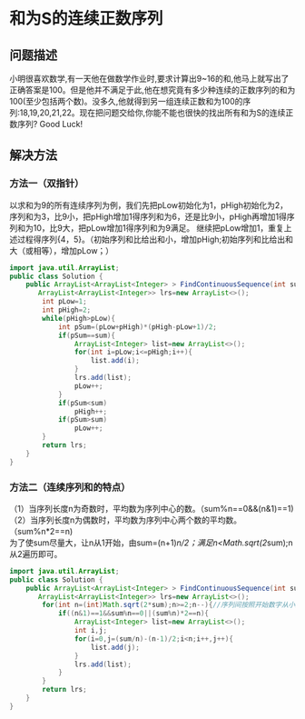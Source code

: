 # 和为S的连续正数序列
## 问题描述
小明很喜欢数学,有一天他在做数学作业时,要求计算出9~16的和,他马上就写出了正确答案是100。但是他并不满足于此,他在想究竟有多少种连续的正数序列的和为100(至少包括两个数)。没多久,他就得到另一组连续正数和为100的序列:18,19,20,21,22。现在把问题交给你,你能不能也很快的找出所有和为S的连续正数序列? Good Luck!
## 解决方法
### 方法一（双指针）
以求和为9的所有连续序列为例，我们先把pLow初始化为1，pHigh初始化为2，序列和为3，比9小，把pHigh增加1得序列和为6，还是比9小，pHigh再增加1得序列和为10，比9大，把pLow增加1得序列和为9满足。
继续把pLow增加1，重复上述过程得序列{4，5}。（初始序列和比给出和小，增加pHigh;初始序列和比给出和大（或相等），增加pLow；）
```java
import java.util.ArrayList;
public class Solution {
    public ArrayList<ArrayList<Integer> > FindContinuousSequence(int sum) {
       ArrayList<ArrayList<Integer>> lrs=new ArrayList<>();
        int pLow=1;
        int pHigh=2;
        while(pHigh>pLow){
            int pSum=(pLow+pHigh)*(pHigh-pLow+1)/2;
            if(pSum==sum){
                ArrayList<Integer> list=new ArrayList<>();
                for(int i=pLow;i<=pHigh;i++){
                    list.add(i);
                }
                lrs.add(list);
                pLow++;
            }
            if(pSum<sum)
                pHigh++;
            if(pSum>sum)
                pLow++;
        }
        return lrs;
    }
}
```
### 方法二（连续序列和的特点）
（1）当序列长度n为奇数时，平均数为序列中心的数。（sum%n==0&&(n&1)==1)<br>
（2）当序列长度n为偶数时，平均数为序列中心两个数的平均数。（sum%n*2==n)<br>
为了使sum尽量大，让n从1开始，由sum=(n+1)*n/2；满足n<Math.sqrt(2*sum);n从2遍历即可。
```java
import java.util.ArrayList;
public class Solution {
    public ArrayList<ArrayList<Integer> > FindContinuousSequence(int sum) {
       ArrayList<ArrayList<Integer>> lrs=new ArrayList<>();
        for(int n=(int)Math.sqrt(2*sum);n>=2;n--){//序列间按照开始数字从小到大的顺序
            if((n&1)==1&&sum%n==0||(sum%n)*2==n){
                ArrayList<Integer> list=new ArrayList<>();
                int i,j;
                for(i=0,j=(sum/n)-(n-1)/2;i<n;i++,j++){
                    list.add(j);
                }
                lrs.add(list);
            }
        }
        return lrs;
    }
}
```
